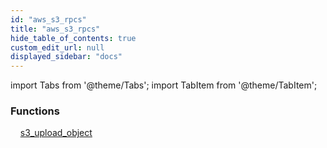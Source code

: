 ```yaml
---
id: "aws_s3_rpcs"
title: "aws_s3_rpcs"
hide_table_of_contents: true
custom_edit_url: null
displayed_sidebar: "docs"
---
```


import Tabs from '@theme/Tabs';
import TabItem from '@theme/TabItem';

<Tabs>
  <TabItem value="Components" label="Components" default>

### Functions
    [s3_upload_object](../../aws/tables/aws_s3_rpcs_s3_upload_object.S3UploadObjectRpc)

</TabItem>
  <TabItem value="Code examples" label="Code examples">

</TabItem>
</Tabs>
